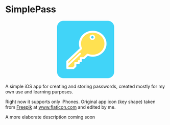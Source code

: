 # SimplePass
<p align="center">
  <img src="https://raw.githubusercontent.com/jamajk/simplepass-ios/master/SimplePass/Misc/Key-RC.png" width="180" title="App logo">
</p>
A simple iOS app for creating and storing passwords, created mostly for my own use and learning purposes.

Right now it supports only iPhones.
Original app icon (key shape) taken from <a href="https://www.flaticon.com/authors/freepik" title="Freepik">Freepik</a> at <a href="https://www.flaticon.com/" title="Flaticon"> www.flaticon.com</a> and edited by me.

A more elaborate description coming soon
